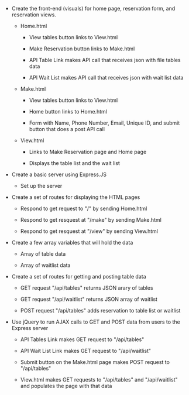 * Create the front-end (visuals) for home page, reservation form, and reservation views.

    * Home.html

        * View tables button links to View.html

        * Make Reservation button links to Make.html

        * API Table Link makes API call that receives json with file tables data

        * API Wait List makes API call that receives json with wait list data

    * Make.html

        * View tables button links to View.html

        * Home button links to Home.html

        * Form with Name, Phone Number, Email, Unique ID, and submit button that does a post API call

    * View.html

        * Links to Make Reservation page and Home page

        * Displays the table list and the wait list

* Create a basic server using Express.JS

    * Set up the server

* Create a set of routes for displaying the HTML pages

    * Respond to get request to "/" by sending Home.html

    * Respond to get resquest at "/make" by sending Make.html

    * Respond to get resquest at "/view" by sending View.html

* Create a few array variables that will hold the data

    * Array of table data

    * Array of waitlist data

* Create a set of routes for getting and posting table data

    * GET request "/api/tables" returns JSON arary of tables

    * GET request "/api/waitlist" returns JSON array of waitlist

    * POST request "/api/tables" adds reservation to  table list or waitlist

* Use jQuery to run AJAX calls to GET and POST data from users to the Express server

    * API Tables Link makes GET request to "/api/tables"

    * API Wait List Link makes GET request to "/api/waitlist"

    * Submit button on the Make.html page makes POST request to "/api/tables"

    * View.html makes GET requests to "/api/tables" and "/api/waitlist" and populates the page with that data